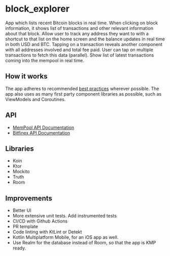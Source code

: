 # block_explorer

App which lists recent Bitcoin blocks in real time.
When clicking on block information, it shows list of transactions and other relevant information about that block.
Allow user to track any address they want to with a shortcut to that list on the home screen and the balance updates in real time in both USD and BTC.
Tapping on a transaction reveals another component with all addresses involved and total fee paid. 
User can tap on multiple transactions to fetch this data (parallel).
Show list of latest transactions coming into the mempool in real time.

## How it works
The app adheres to recommended [best practices](https://developer.android.com/topic/architecture/recommendations) wherever possible. The app also uses as many first party component libraries as possible, such as ViewModels and Coroutines.

## API
* [MemPool API Documentation](https://mempool.space/docs/api) 
* [Bitfinex API Documentation](https://docs.bitfinex.com/docs)

## Libraries
* Koin
* Ktor
* Mockito
* Truth
* Room

## Improvements
* Better UI
* More extensive unit tests. Add instrumented tests
* CI/CD with Github Actions
* PR template
* Code linting with KtLint or Detekt
* Kotlin Multiplatform Mobile, for an iOS app as well.
* Use Realm for the database instead of Room, so that the app is KMP ready.
